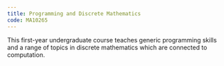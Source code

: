```yaml
---
title: Programming and Discrete Mathematics
code: MA10265
---
```

This first-year undergraduate course teaches generic programming skills and a range of topics in discrete mathematics which are connected to computation.
